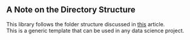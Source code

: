 ## A Note on the Directory Structure

This library follows the folder structure discussed in [this](https://medium.com/swlh/how-to-structure-a-python-based-data-science-project-a-short-tutorial-for-beginners-7e00bff14f56) article.  
This is a generic template that can be used in any data science project.